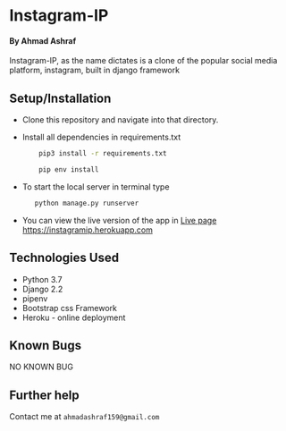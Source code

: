 # Instagram-IP

#### By Ahmad Ashraf
Instagram-IP, as the name dictates is a clone of the popular social media platform, instagram, built in django framework

## Setup/Installation
* Clone this repository and navigate into that directory.
* Install all dependencies in requirements.txt
    ```bash
        pip3 install -r requirements.txt
    ```

    ```bash
        pip env install
    ```
* To start the local server in terminal type
     ```bash
        python manage.py runserver
    ```
* You can view the live version of the app in [Live page]("https://instagramip.herokuapp.com") https://instagramip.herokuapp.com




## Technologies Used
+ Python 3.7
+ Django 2.2
+ pipenv
+ Bootstrap css Framework
+ Heroku - online deployment

## Known Bugs
  NO KNOWN BUG
## Further help
Contact me at  `ahmadashraf159@gmail.com`
